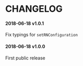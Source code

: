 # CHANGELOG

#### 2018-06-18 v1.0.1
  Fix typings for `setRNConfiguration`

#### 2018-06-18 v1.0.0
  First public release

